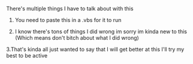 There's multiple things I have to talk about with this 

1. You need to paste this in a .vbs for it to run

2. I know there's tons of things I did wrong im sorry im kinda new to this (Which means don't bitch about what I did wrong)

3.That's kinda all just wanted to say that I will get better at this I'll try my best to be active 

